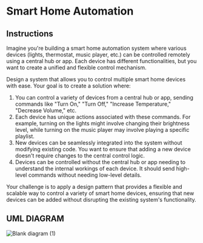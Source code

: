 # Smart Home Automation
## Instructions
Imagine you're building a smart home automation system where various devices (lights, thermostat, music player, etc.) can be controlled remotely using a central hub or app. Each device has different functionalities, but you want to create a unified and flexible control mechanism.

Design a system that allows you to control multiple smart home devices with ease. Your goal is to create a solution where:

1. You can control a variety of devices from a central hub or app, sending commands like "Turn On," "Turn Off," "Increase Temperature," "Decrease Volume," etc.
2. Each device has unique actions associated with these commands. For example, turning on the lights might involve changing their brightness level, while turning on the music player may involve playing a specific playlist.
3. New devices can be seamlessly integrated into the system without modifying existing code. You want to ensure that adding a new device doesn't require changes to the central control logic.
4. Devices can be controlled without the central hub or app needing to understand the internal workings of each device. It should send high-level commands without needing low-level details.

   
Your challenge is to apply a design pattern that provides a flexible and scalable way to control a variety of smart home devices, ensuring that new devices can be added without disrupting the existing system's functionality.

## UML DIAGRAM
![Blank diagram (1)](https://github.com/user-attachments/assets/72f39357-5cb7-4bf7-9818-b8f7131582b9)
